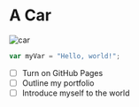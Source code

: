 # A Car
![car](https://www.topgear.com/sites/default/files/2022/07/13.jpg)
``` javascript
var myVar = "Hello, world!";
```
- [ ] Turn on GitHub Pages
- [ ] Outline my portfolio
- [ ] Introduce myself to the world
